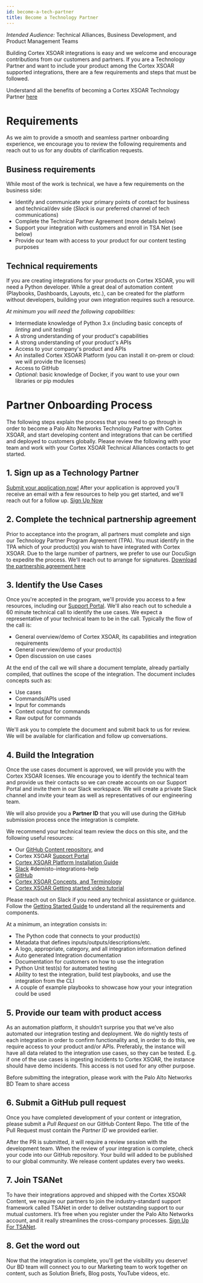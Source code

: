 ```yaml
---
id: become-a-tech-partner
title: Become a Technology Partner
---
```


_Intended Audience:_
Technical Alliances, Business Development, and Product Management Teams

Building Cortex XSOAR integrations is easy and we welcome and encourage contributions from our customers and partners. If you are a Technology Partner and want to include your product among the Cortex XSOAR supported integrations, there are a few requirements and steps that must be followed.

Understand all the benefits of becoming a Cortex XSOAR Technology Partner [here](why-xsoar)

# Requirements

As we aim to provide a smooth and seamless partner onboarding experience, we encourage you to review the following requirements and reach out to us for any doubts of clarification requests.

## Business requirements

While most of the work is technical, we have a few requirements on the business side:

- Identify and communicate your primary points of contact for business and technical/dev side (_Slack_ is our preferred channel of tech communications)
- Complete the Technical Partner Agreement (more details below)
- Support your integration with customers and enroll in TSA Net (see below)
- Provide our team with access to your product for our content testing purposes

## Technical requirements

If you are creating integrations for your products on Cortex XSOAR, you will need a Python developer. While a great deal of automation content (Playbooks, Dashboards, Layouts, etc.), can be created for the platform without developers, building your own integration requires such a resource.

_At minimum you will need the following capabilities:_

- Intermediate knowledge of Python 3.x (including basic concepts of _linting_ and _unit testing_)
- A strong understanding of your product's capabilities
- A strong understanding of your product's APIs
- Access to your company's product and APIs
- An installed Cortex XSOAR Platform (you can install it on-prem or cloud: we will provide the licenses)
- Access to GitHub
- _Optional_: basic knowledge of Docker, if you want to use your own libraries or pip modules

# Partner Onboarding Process

The following steps explain the process that you need to go through in order to become a Palo Alto Networks Technology Partner with Cortex XSOAR, and start developing content and integrations that can be certified and deployed to customers globally. Please review the following with your team and work with your Cortex XSOAR Technical Alliances contacts to get started.

## 1. Sign up as a Technology Partner

[Submit your application now!](https://start.paloaltonetworks.com/become-a-technology-partner) After your application is approved you’ll receive an email with a few resources to help you get started, and we'll reach out for a follow up.
<a class="button button--outline button--primary button--lg" href="https://start.paloaltonetworks.com/become-a-technology-partner" target="_blank">Sign Up Now</a>

## 2. Complete the technical partnership agreement

Prior to acceptance into the program, all partners must complete and sign our Technology Partner Program Agreement (TPA). You must identify in the TPA which of your product(s) you wish to have integrated with Cortex XSOAR. Due to the large number of partners, we prefer to use our DocuSign to expedite the process. We'll reach out to arrange for signatures.
<a href="/assets/NextWaveTechnologyPartnerProgramAgreement.pdf" target="_blank" class="button button--outline button--primary button--lg">Download the partnership agreement here</a>

## 3. Identify the Use Cases

Once you're accepted in the program, we'll provide you access to a few resources, including our [Support Portal](https://support.demisto.com). We'll also reach out to schedule a 60 minute technical call to identify the use cases. We expect a representative of your technical team to be in the call. 
Typically the flow of the call is:
- General overview/demo of Cortex XSOAR, its capabilities and integration requirements
- General overview/demo of your product(s)
- Open discussion on use cases

At the end of the call we will share a document template, already partially compiled, that outlines the scope of the integration. The document includes concepts such as:
- Use cases
- Commands/APIs used
- Input for commands
- Context output for commands
- Raw output for commands

We'll ask you to complete the document and submit back to us for review. We will be available for clarification and follow up conversations.


## 4. Build the Integration

Once the use cases document is approved, we will provide you with the Cortex XSOAR licenses. We encourage you to identify the technical team and provide us their contacts so we can create accounts on our Support Portal and invite them in our Slack workspace. We will create a private Slack channel and invite your team as well as representatives of our engineering team.

We will also provide you a **Partner ID** that you will use during the GitHub submission process once the integration is complete.

We recommend your technical team review the docs on this site, and the following useful resources:
- Our [GitHub Content repository](https://github.com/demisto/content), and
- Cortex XSOAR [Support Portal](https://support.demisto.com)
- [Cortex XSOAR Platform Installation Guide](https://support.demisto.com/hc/en-us/sections/360001323614-Installing-Demisto)
- [Slack](https://www.demisto.com/community/) #demisto-integrations-help
- [GitHub](https://github.com/demisto/content/#demisto-platform---content-repository)
- [Cortex XSOAR Concepts, and Terminology](https://support.demisto.com/hc/en-us/articles/360005126713-Demisto-Components-Concepts-and-Terminology)
- [Cortex XSOAR Getting started video tutorial](https://youtu.be/bDntS6biazI)

Please reach out on Slack if you need any technical assistance or guidance. Follow the [Getting Started Guide](../integrations/getting-started-guide) to understand all the requirements and components.

At a minimum, an integration consists in:
- The Python code that connects to your product(s)
- Metadata that defines inputs/outputs/descriptions/etc.
- A logo, appropriate, category, and all integration information defined
- Auto generated Integration documentation
- Documentation for customers on how to use the integration
- Python Unit test(s) for automated testing
- Ability to test the integration, build test playbooks, and use the integration from the CLI
- A couple of example playbooks to showcase how your your integration could be used

## 5. Provide our team with product access

As an automation platform, it shouldn’t surprise you that we’ve also automated our integration testing and deployment. We do nightly tests of each integration in order to confirm functionality and, in order to do this, we require access to your product and/or APIs. Preferably, the instance will have all data related to the integration use cases, so they can be tested. E.g. if one of the use cases is ingesting incidents to Cortex XSOAR, the instance should have demo incidents. This access is not used for any other purpose.

Before submitting the integration, please work with the Palo Alto Networks BD Team to share access

## 6. Submit a GitHub pull request

Once you have completed development of your content or integration, please submit a *Pull Request* on our GitHub Content Repo. The title of the Pull Request must contain the *Partner ID* we provided earlier.

After the PR is submitted, it will require a review session with the development team. When the review of your integration is complete, check your code into our GitHub repository. Your build will added to be published to our global community. We release content updates every two weeks.

## 7. Join TSANet

To have their integrations approved and shipped with the Cortex XSOAR Content, we require our partners to join the industry-standard support framework called TSANet in order to deliver outstanding support to our mutual customers. It’s free when you register under the Palo Alto Networks account, and it really streamlines the cross-company processes. [Sign Up For TSANet](https://paloaltonetworks.tsanet.org).

## 8. Get the word out

Now that the integration is complete, you'll get the visibility you deserve! Our BD team will connect you to our Marketing team to work together on content, such as Solution Briefs, Blog posts, YouTube videos, etc.
